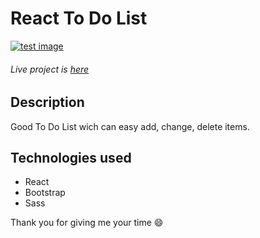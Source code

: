 # React To Do List
[![test image](https://github.com/Kepitss/ReactToDoList/blob/main/react-todo-list.png?raw=true)](https://amazing-darwin-e971f7.netlify.app/) 
###### Live project is [here](https://amazing-darwin-e971f7.netlify.app/)

## Description
Good To Do List wich can easy add, change, delete items.

## Technologies used
- React
- Bootstrap
- Sass

Thank you for giving me your time :smile:
